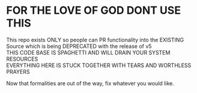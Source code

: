 # FOR THE LOVE OF GOD DONT USE THIS
This repo exists ONLY so people can PR functionality into the EXISTING Source which is being DEPRECATED with the release of v5 </br>
THIS CODE BASE IS SPAGHETTI AND WILL DRAIN YOUR SYSTEM RESOURCES </br>
EVERYTHING HERE IS STUCK TOGETHER WITH TEARS AND WORTHLESS PRAYERS </br>

Now that formalities are out of the way, fix whatever you would like.
